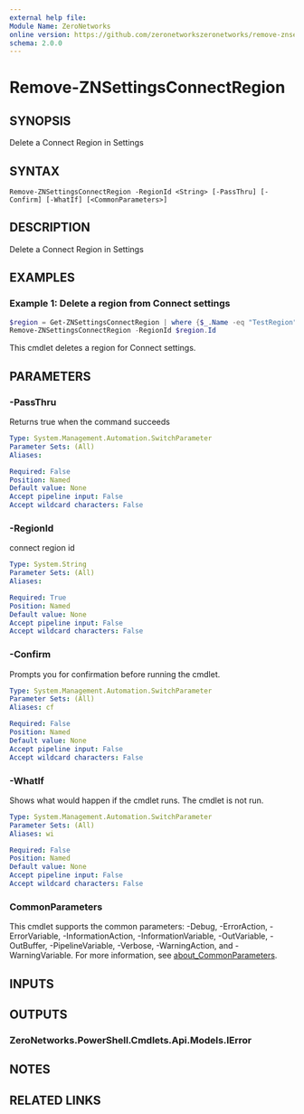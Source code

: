 ```yaml
---
external help file:
Module Name: ZeroNetworks
online version: https://github.com/zeronetworkszeronetworks/remove-znsettingsconnectregion
schema: 2.0.0
---
```


# Remove-ZNSettingsConnectRegion

## SYNOPSIS
Delete a Connect Region in Settings

## SYNTAX

```
Remove-ZNSettingsConnectRegion -RegionId <String> [-PassThru] [-Confirm] [-WhatIf] [<CommonParameters>]
```

## DESCRIPTION
Delete a Connect Region in Settings

## EXAMPLES

### Example 1: Delete a region from Connect settings
```powershell
$region = Get-ZNSettingsConnectRegion | where {$_.Name -eq "TestRegion"}
Remove-ZNSettingsConnectRegion -RegionId $region.Id
```

This cmdlet deletes a region for Connect settings.

## PARAMETERS

### -PassThru
Returns true when the command succeeds

```yaml
Type: System.Management.Automation.SwitchParameter
Parameter Sets: (All)
Aliases:

Required: False
Position: Named
Default value: None
Accept pipeline input: False
Accept wildcard characters: False
```

### -RegionId
connect region id

```yaml
Type: System.String
Parameter Sets: (All)
Aliases:

Required: True
Position: Named
Default value: None
Accept pipeline input: False
Accept wildcard characters: False
```

### -Confirm
Prompts you for confirmation before running the cmdlet.

```yaml
Type: System.Management.Automation.SwitchParameter
Parameter Sets: (All)
Aliases: cf

Required: False
Position: Named
Default value: None
Accept pipeline input: False
Accept wildcard characters: False
```

### -WhatIf
Shows what would happen if the cmdlet runs.
The cmdlet is not run.

```yaml
Type: System.Management.Automation.SwitchParameter
Parameter Sets: (All)
Aliases: wi

Required: False
Position: Named
Default value: None
Accept pipeline input: False
Accept wildcard characters: False
```

### CommonParameters
This cmdlet supports the common parameters: -Debug, -ErrorAction, -ErrorVariable, -InformationAction, -InformationVariable, -OutVariable, -OutBuffer, -PipelineVariable, -Verbose, -WarningAction, and -WarningVariable. For more information, see [about_CommonParameters](http://go.microsoft.com/fwlink/?LinkID=113216).

## INPUTS

## OUTPUTS

### ZeroNetworks.PowerShell.Cmdlets.Api.Models.IError

## NOTES

## RELATED LINKS

